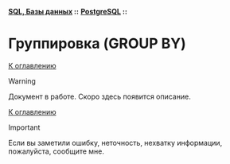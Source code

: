 **[SQL, Базы данных](../../README.md#sql-and-db) ::** 
**[PostgreSQL](../../README.md#sql-and-db-postgresql) ::**
# Группировка (GROUP BY)

<!--

-->

[К оглавлению](../../README.md#sql-and-db-postgresql)

> [!WARNING]
> Документ в работе. Скоро здесь появится описание.

[К оглавлению](../../README.md#sql-and-db-postgresql)

> [!IMPORTANT]
> Если вы заметили ошибку, неточность, нехватку информации, пожалуйста, сообщите мне.
